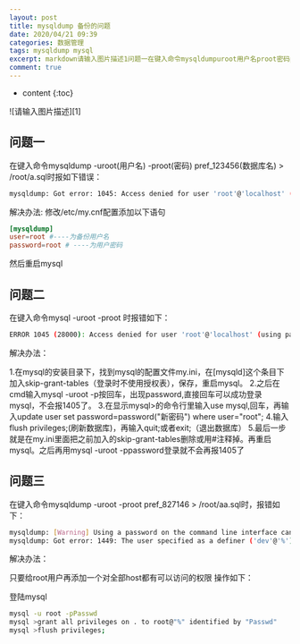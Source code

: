 ```yaml
---
layout: post
title: mysqldump 备份的问题
date: 2020/04/21 09:39
categories: 数据管理
tags: mysqldump mysql
excerpt: markdown请输入图片描述1问题一在键入命令mysqldumpuroot用户名proot密码pref123456数据库名rootasql时报如下错误bashmysqldumpGoterror1045AccessdeniedforuserrootlocalhostusingpasswordYESwhentryingtoconnect解决办法修改etcmycnf配置添加以下语句confmysqld
comment: true
---
```


* content
{:toc}

<!--markdown-->![请输入图片描述][1]
## 问题一
在键入命令mysqldump -uroot(用户名) -proot(密码) pref_123456(数据库名) > /root/a.sql时报如下错误：
```bash
mysqldump: Got error: 1045: Access denied for user 'root'@'localhost' (using password: YES) when trying to connect
```
解决办法:
修改/etc/my.cnf配置添加以下语句 
```conf
[mysqldump]
user=root #----为备份用户名 
password=root # ----为用户密码 
```
然后重启mysql

## 问题二

在键入命令mysql -uroot -proot 时报错如下： 
```bash
ERROR 1045 (28000): Access denied for user 'root'@'localhost' (using password: YES)
```
解决办法：

1.在mysql的安装目录下，找到mysql的配置文件my.ini，在[mysqld]这个条目下加入skip-grant-tables（登录时不使用授权表），保存，重启mysql。
2.之后在cmd输入mysql -uroot -p按回车，出现password,直接回车可以成功登录mysql，不会报1405了。
3.在显示mysql>的命令行里输入use mysql,回车，再输入update user set password=password("新密码") where user="root";
4.输入flush privileges;(刷新数据库)，再输入quit;或者exit;（退出数据库）
5.最后一步就是在my.ini里面把之前加入的skip-grant-tables删除或用#注释掉。再重启mysql。之后再用mysql -uroot -ppassword登录就不会再报1405了

## 问题三

在键入命令mysqldump -uroot -proot pref_827146 > /root/aa.sql时，报错如下：

```bash
mysqldump: [Warning] Using a password on the command line interface can be insecure.
mysqldump: Got error: 1449: The user specified as a definer ('dev'@'%') does not exist when using LOCK TABLES!
```

解决办法： 

只要给root用户再添加一个对全部host都有可以访问的权限 操作如下： 

登陆mysql
```bash
mysql -u root -pPasswd
mysql >grant all privileges on . to root@"%" identified by "Passwd"
mysql >flush privileges;
```


  [1]: http://pic1.codeinfo.top/image/logos/mysql.jpg
    